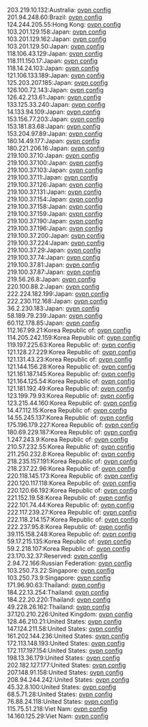 203.219.10.132:Australia: [ovpn config](vpn/203_219_10_132.ovpn)  
201.94.248.60:Brazil: [ovpn config](vpn/201_94_248_60.ovpn)  
124.244.205.55:Hong Kong: [ovpn config](vpn/124_244_205_55.ovpn)  
103.201.129.158:Japan: [ovpn config](vpn/103_201_129_158.ovpn)  
103.201.129.162:Japan: [ovpn config](vpn/103_201_129_162.ovpn)  
103.201.129.50:Japan: [ovpn config](vpn/103_201_129_50.ovpn)  
118.106.43.129:Japan: [ovpn config](vpn/118_106_43_129.ovpn)  
118.111.150.17:Japan: [ovpn config](vpn/118_111_150_17.ovpn)  
118.14.24.103:Japan: [ovpn config](vpn/118_14_24_103.ovpn)  
121.106.133.189:Japan: [ovpn config](vpn/121_106_133_189.ovpn)  
125.203.207.185:Japan: [ovpn config](vpn/125_203_207_185.ovpn)  
126.100.72.143:Japan: [ovpn config](vpn/126_100_72_143.ovpn)  
126.42.213.61:Japan: [ovpn config](vpn/126_42_213_61.ovpn)  
133.125.33.240:Japan: [ovpn config](vpn/133_125_33_240.ovpn)  
14.133.94.109:Japan: [ovpn config](vpn/14_133_94_109.ovpn)  
153.156.77.203:Japan: [ovpn config](vpn/153_156_77_203.ovpn)  
153.181.83.68:Japan: [ovpn config](vpn/153_181_83_68.ovpn)  
153.204.97.89:Japan: [ovpn config](vpn/153_204_97_89.ovpn)  
180.14.49.177:Japan: [ovpn config](vpn/180_14_49_177.ovpn)  
180.221.206.16:Japan: [ovpn config](vpn/180_221_206_16.ovpn)  
219.100.37.10:Japan: [ovpn config](vpn/219_100_37_10.ovpn)  
219.100.37.100:Japan: [ovpn config](vpn/219_100_37_100.ovpn)  
219.100.37.103:Japan: [ovpn config](vpn/219_100_37_103.ovpn)  
219.100.37.11:Japan: [ovpn config](vpn/219_100_37_11.ovpn)  
219.100.37.126:Japan: [ovpn config](vpn/219_100_37_126.ovpn)  
219.100.37.131:Japan: [ovpn config](vpn/219_100_37_131.ovpn)  
219.100.37.154:Japan: [ovpn config](vpn/219_100_37_154.ovpn)  
219.100.37.158:Japan: [ovpn config](vpn/219_100_37_158.ovpn)  
219.100.37.159:Japan: [ovpn config](vpn/219_100_37_159.ovpn)  
219.100.37.190:Japan: [ovpn config](vpn/219_100_37_190.ovpn)  
219.100.37.196:Japan: [ovpn config](vpn/219_100_37_196.ovpn)  
219.100.37.200:Japan: [ovpn config](vpn/219_100_37_200.ovpn)  
219.100.37.224:Japan: [ovpn config](vpn/219_100_37_224.ovpn)  
219.100.37.29:Japan: [ovpn config](vpn/219_100_37_29.ovpn)  
219.100.37.74:Japan: [ovpn config](vpn/219_100_37_74.ovpn)  
219.100.37.81:Japan: [ovpn config](vpn/219_100_37_81.ovpn)  
219.100.37.87:Japan: [ovpn config](vpn/219_100_37_87.ovpn)  
219.56.26.8:Japan: [ovpn config](vpn/219_56_26_8.ovpn)  
220.100.88.2:Japan: [ovpn config](vpn/220_100_88_2.ovpn)  
222.224.182.199:Japan: [ovpn config](vpn/222_224_182_199.ovpn)  
222.230.112.168:Japan: [ovpn config](vpn/222_230_112_168.ovpn)  
36.2.230.183:Japan: [ovpn config](vpn/36_2_230_183.ovpn)  
58.189.79.239:Japan: [ovpn config](vpn/58_189_79_239.ovpn)  
60.112.178.85:Japan: [ovpn config](vpn/60_112_178_85.ovpn)  
112.167.99.21:Korea Republic of: [ovpn config](vpn/112_167_99_21.ovpn)  
114.205.242.159:Korea Republic of: [ovpn config](vpn/114_205_242_159.ovpn)  
119.197.225.63:Korea Republic of: [ovpn config](vpn/119_197_225_63.ovpn)  
121.128.27.229:Korea Republic of: [ovpn config](vpn/121_128_27_229.ovpn)  
121.131.43.23:Korea Republic of: [ovpn config](vpn/121_131_43_23.ovpn)  
121.144.156.28:Korea Republic of: [ovpn config](vpn/121_144_156_28.ovpn)  
121.161.187.145:Korea Republic of: [ovpn config](vpn/121_161_187_145.ovpn)  
121.164.125.54:Korea Republic of: [ovpn config](vpn/121_164_125_54.ovpn)  
121.181.192.49:Korea Republic of: [ovpn config](vpn/121_181_192_49.ovpn)  
123.199.79.93:Korea Republic of: [ovpn config](vpn/123_199_79_93.ovpn)  
123.215.44.160:Korea Republic of: [ovpn config](vpn/123_215_44_160.ovpn)  
14.47.112.15:Korea Republic of: [ovpn config](vpn/14_47_112_15.ovpn)  
14.55.245.137:Korea Republic of: [ovpn config](vpn/14_55_245_137.ovpn)  
175.196.179.227:Korea Republic of: [ovpn config](vpn/175_196_179_227.ovpn)  
180.69.229.187:Korea Republic of: [ovpn config](vpn/180_69_229_187.ovpn)  
1.247.243.9:Korea Republic of: [ovpn config](vpn/1_247_243_9.ovpn)  
210.57.232.55:Korea Republic of: [ovpn config](vpn/210_57_232_55.ovpn)  
211.250.232.8:Korea Republic of: [ovpn config](vpn/211_250_232_8.ovpn)  
218.235.157.191:Korea Republic of: [ovpn config](vpn/218_235_157_191.ovpn)  
218.237.22.96:Korea Republic of: [ovpn config](vpn/218_237_22_96.ovpn)  
220.118.145.173:Korea Republic of: [ovpn config](vpn/220_118_145_173.ovpn)  
220.120.117.118:Korea Republic of: [ovpn config](vpn/220_120_117_118.ovpn)  
220.120.66.192:Korea Republic of: [ovpn config](vpn/220_120_66_192.ovpn)  
221.152.19.58:Korea Republic of: [ovpn config](vpn/221_152_19_58.ovpn)  
222.101.74.44:Korea Republic of: [ovpn config](vpn/222_101_74_44.ovpn)  
222.117.239.27:Korea Republic of: [ovpn config](vpn/222_117_239_27.ovpn)  
222.118.214.157:Korea Republic of: [ovpn config](vpn/222_118_214_157.ovpn)  
222.237.95.8:Korea Republic of: [ovpn config](vpn/222_237_95_8.ovpn)  
39.115.158.248:Korea Republic of: [ovpn config](vpn/39_115_158_248.ovpn)  
59.17.215.135:Korea Republic of: [ovpn config](vpn/59_17_215_135.ovpn)  
59.2.218.107:Korea Republic of: [ovpn config](vpn/59_2_218_107.ovpn)  
23.170.32.37:Reserved: [ovpn config](vpn/23_170_32_37.ovpn)  
2.94.72.166:Russian Federation: [ovpn config](vpn/2_94_72_166.ovpn)  
103.250.73.22:Singapore: [ovpn config](vpn/103_250_73_22.ovpn)  
103.250.73.9:Singapore: [ovpn config](vpn/103_250_73_9.ovpn)  
171.96.90.63:Thailand: [ovpn config](vpn/171_96_90_63.ovpn)  
184.22.13.254:Thailand: [ovpn config](vpn/184_22_13_254.ovpn)  
184.22.20.220:Thailand: [ovpn config](vpn/184_22_20_220.ovpn)  
49.228.26.162:Thailand: [ovpn config](vpn/49_228_26_162.ovpn)  
37.120.210.226:United Kingdom: [ovpn config](vpn/37_120_210_226.ovpn)  
128.46.210.21:United States: [ovpn config](vpn/128_46_210_21.ovpn)  
147.124.211.58:United States: [ovpn config](vpn/147_124_211_58.ovpn)  
161.202.144.236:United States: [ovpn config](vpn/161_202_144_236.ovpn)  
172.113.148.193:United States: [ovpn config](vpn/172_113_148_193.ovpn)  
172.117.197.154:United States: [ovpn config](vpn/172_117_197_154.ovpn)  
198.13.36.179:United States: [ovpn config](vpn/198_13_36_179.ovpn)  
202.182.127.177:United States: [ovpn config](vpn/202_182_127_177.ovpn)  
207.148.91.158:United States: [ovpn config](vpn/207_148_91_158.ovpn)  
208.94.244.242:United States: [ovpn config](vpn/208_94_244_242.ovpn)  
45.32.8.100:United States: [ovpn config](vpn/45_32_8_100.ovpn)  
68.5.71.28:United States: [ovpn config](vpn/68_5_71_28.ovpn)  
76.88.24.118:United States: [ovpn config](vpn/76_88_24_118.ovpn)  
115.75.51.218:Viet Nam: [ovpn config](vpn/115_75_51_218.ovpn)  
14.160.125.29:Viet Nam: [ovpn config](vpn/14_160_125_29.ovpn)  
